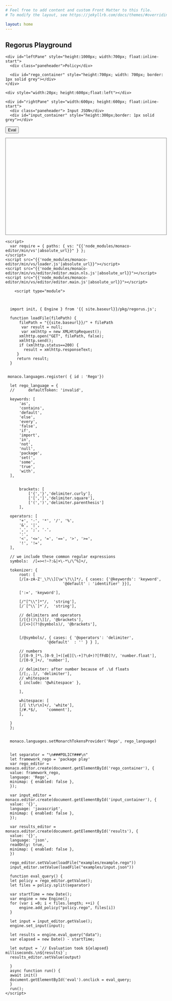 ```yaml
---
# Feel free to add content and custom Front Matter to this file.
# To modify the layout, see https://jekyllrb.com/docs/themes/#overriding-theme-defaults

layout: home
---
```


<html>
<head>
<meta http-equiv="Content-Type" content="text/html;charset=utf-8" />
<meta name="viewport" content="width=device-width" />
<title>Regorus Playground</title>
<link
rel="stylesheet"
data-name="vs/editor/editor.main"
href="{{'node_modules/monaco-editor/min/vs/editor/editor.main.css'|absolute_url}}"
/>
</head>
<body>
<h2>Regorus Playground</h2>

    <div id="leftPane" style="height:1000px; width:700px; float:inline-start">
      <div class="paneheader">Policy</div>

      <div id="rego_container" style="height:700px; width: 700px; border: 1px solid grey"></div>
    </div>

    <div style="width:20px; height:600px;float:left"></div>

    <div id="rightPane" style="width:600px; height:600px; float:inline-start">
      <div class="paneheader"> Input JSON</div>
      <div id="input_container" style="height:300px;border: 1px solid grey"></div>
<button id="eval" stype="height:10px;padding:float:left">Eval</button>
      <pre id="results" style="height:300px; border: 1px solid grey"></pre>
    </div>

    <script>
      var require = { paths: { vs: "{{'node_modules/monaco-editor/min/vs'|absolute_url}}" } };
    </script>
    <script src="{{'node_modules/monaco-editor/min/vs/loader.js'|absolute_url}}"></script>
    <script src="{{'node_modules/monaco-editor/min/vs/editor/editor.main.nls.js'|absolute_url}}"></script>
    <script src="{{'node_modules/monaco-editor/min/vs/editor/editor.main.js'|absolute_url}}"></script>
	
	    <script type="module">



      import init, { Engine } from '{{ site.baseurl}}/pkg/regorus.js';

      function loadFile(filePath) {
	      filePath = "{{site.baseurl}}/" + filePath
     	   var result = null;
	       var xmlhttp = new XMLHttpRequest();
	      xmlhttp.open("GET", filePath, false);
	      xmlhttp.send();
	      if (xmlhttp.status==200) {
	        result = xmlhttp.responseText;
	     }
	     return result;
      }


     monaco.languages.register( { id : 'Rego'})

      let rego_language = {
	  //	  defaultToken: 'invalid',

	  keywords: [
	      'as',
	      'contains',
	      'default',
	      'else',
	      'every',
	      'false',
	      'if',
	      'import',
	      'in',
	      'not',
	      'null',
	      'package',
	      'set(',
	      'some',
	      'true',
	      'with',
	  ],
	  

          brackets: [
              ['{','}','delimiter.curly'],
              ['[',']','delimiter.square'],
              ['(',')','delimiter.parenthesis']
          ],

	  operators: [
	      '+', '-', '*', '/', '%',
	      '&', '|',
	      ',', ';', '.',
	      ':',
	      '<', '<=', '=', '==', '>', '>=',
	      '!', '!=',
	  ],

	  // we include these common regular expressions
	  symbols:  /[=><!~?:&|+\-*\/\^%]+/,

	  tokenizer: {
	      root: [
		  [/[a-zA-Z'_\?\\][\w'\?\\]*/, { cases: {'@keywords': 'keyword',
							 '@default' : 'identifier' }}],

		  [':=', 'keyword'],

		  [/"[^\\"]*"/,  'string'],
		  [/`[^\\`]*`/,  'string'],

		  // delimiters and operators
		  [/[{}()\[\]]/, '@brackets'],
		  [/[<>](?!@symbols)/, '@brackets'],


		  [/@symbols/, { cases: { '@operators': 'delimiter',
					  '@default'  : '' } } ],

		  // numbers
		  [/[0-9_]*\.[0-9_]+([eE][\-+]?\d+)?[fFdD]?/, 'number.float'],
		  [/[0-9_]+/, 'number'],

		  // delimiter: after number because of .\d floats
		  [/[;,.]/, 'delimiter'],
		  // whitespace
		  { include: '@whitespace' },

	      ],

	      whitespace: [
		  [/[ \t\r\n]+/, 'white'],
		  [/#.*$/,    'comment'],
	      ],

	  }
      };


      monaco.languages.setMonarchTokensProvider('Rego', rego_language)


      let separator = "\n###POLICY###\n"
      let framework_rego = 'package play'
      var rego_editor = monaco.editor.create(document.getElementById('rego_container'), {
	  value: framework_rego,
	  language: 'Rego',
	  minimap: { enabled: false },
      });

      var input_editor = monaco.editor.create(document.getElementById('input_container'), {
	  value: '{}',
	  language: 'javascript',
	  minimap: { enabled: false },
      });

      var results_editor = monaco.editor.create(document.getElementById('results'), {
	  value: '{}',
	  language: 'json',
	  readOnly: true,
	  minimap: { enabled: false },
      })

      rego_editor.setValue(loadFile("examples/example.rego"))
      input_editor.setValue(loadFile("examples/input.json"))

      function eval_query() {
	  let policy = rego_editor.getValue();
	  let files = policy.split(separator)

	  var startTime = new Date();
	  var engine = new Engine();
	  for (var i =0; i < files.length; ++i) {
	      engine.add_policy("policy.rego", files[i])
	  }

	  let input = input_editor.getValue();
	  engine.set_input(input);
	  
	  let results = engine.eval_query("data");
	  var elapsed = new Date() - startTime;

	  let output = `// Evaluation took ${elapsed} milliseconds.\n${results}`;
	  results_editor.setValue(output)
	  
      }
      async function run() {
	  await init()
	  document.getElementById('eval').onclick = eval_query;
      }
      run();
    </script>


</body>
</html>

